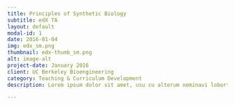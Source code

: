 ```yaml
---
title: Principles of Synthetic Biology
subtitle: edX TA
layout: default
modal-id: 1
date: 2016-01-04
img: edx_sm.png
thumbnail: edx-thumb_sm.png
alt: image-alt
project-date: January 2016
client: UC Berkeley Bioengineering
category: Teaching & Curriculum Development
description: Lorem ipsum dolor sit amet, usu cu alterum nominavi lobortis. At duo novum diceret. Tantas apeirian vix et, usu sanctus postulant inciderint ut, populo diceret necessitatibus in vim. Cu eum dicam feugiat noluisse.

---
```

